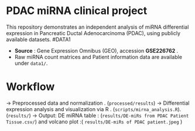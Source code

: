 # PDAC miRNA clinical project
This repository demonstrates an independent analysis of miRNA differential expression in Pancreatic Ductal Adenocarcinoma (PDAC), using publicly available datasets.
#DATA1
- **Source** : Gene Expression Omnibus (GEO), accession  **GSE226762** .
- Raw miRNA count matrices and Patient information data are available under `data1/`.
# Workflow
->  Preprocessed data and normalization . (`processed/results`)
-> Differential expression analysis and visualization via R . (`scripts/mirna_analysis.R`). (`results/`)
-> Output: DE miRNA table : (`results/DE-miRs from PDAC Patient Tissue.csv/`) and volcano plot :( `results/DE-miRs of PDAC patient.jpeg` )
